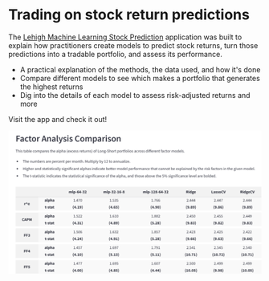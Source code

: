 # Trading on stock return predictions

The [Lehigh Machine Learning Stock Prediction](https://lehighmlstockprediction.streamlit.app/) application was built to explain how practitioners 
create models to predict stock returns,
turn those predictions into a tradable portfolio, 
and assess its performance. 

- A practical explanation of the methods, the data used, and how it's done 
- Compare different models to see which makes a portfolio that generates the highest returns
- Dig into the details of each model to assess risk-adjusted returns and more

Visit the app and check it out! 

![](img/ModelComps.png)

